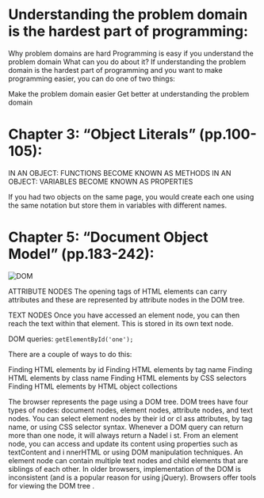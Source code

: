# Understanding the problem domain is the hardest part of programming:

Why problem domains are hard
Programming is easy if you understand the problem domain
What can you do about it?
If understanding the problem domain is the hardest part of programming and you want to make programming easier, you can do one of two things:

Make the problem domain easier
Get better at understanding the problem domain

# Chapter 3: “Object Literals” (pp.100-105):

IN AN OBJECT: FUNCTIONS BECOME
KNOWN AS METHODS
IN AN OBJECT: VARIABLES BECOME
KNOWN AS PROPERTIES

If you had two objects on the
same page, you would create
each one using the same
notation but store them in
variables with different names.

# Chapter 5: “Document Object Model” (pp.183-242):

![DOM](https://www.w3.org/TR/WD-DOM/table.gif)

ATTRIBUTE NODES
The opening tags of HTML elements can carry
attributes and these are represented by attribute
nodes in the DOM tree.


TEXT NODES
Once you have accessed an element node, you
can then reach the text within that element. This is
stored in its own text node.

DOM queries:
```getElementById('one');```



There are a couple of ways to do this:

Finding HTML elements by id
Finding HTML elements by tag name
Finding HTML elements by class name
Finding HTML elements by CSS selectors
Finding HTML elements by HTML object collections


The browser represents the page using a DOM tree.
DOM trees have four types of nodes: document nodes,
element nodes, attribute nodes, and text nodes.
You can select element nodes by their id or cl ass
attributes, by tag name, or using CSS selector syntax.
Whenever a DOM query can return more than one
node, it will always return a Nadel i st.
From an element node, you can access and update its
content using properties such as textContent and
i nnerHTML or using DOM manipulation techniques.
An element node can contain multiple text nodes and
child elements that are siblings of each other.
In older browsers, implementation of the DOM is
inconsistent (and is a popular reason for using jQuery).
Browsers offer tools for viewing the DOM tree .
